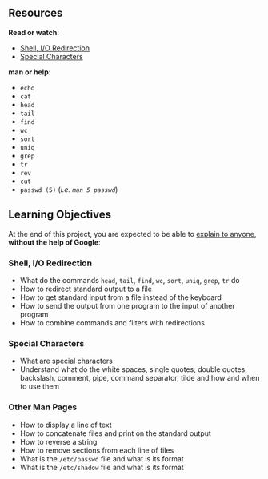 Resources
---------

**Read or watch**:

*   [Shell, I/O Redirection](/rltoken/fGOQQXRKbvOcd1qLRxHzLQ "Shell, I/O Redirection")
*   [Special Characters](/rltoken/c1pz13vke3HPH0S8iALbtw "Special Characters")

**man or help**:

*   `echo`
*   `cat`
*   `head`
*   `tail`
*   `find`
*   `wc`
*   `sort`
*   `uniq`
*   `grep`
*   `tr`
*   `rev`
*   `cut`
*   `passwd (5)` (_i.e. `man 5 passwd`_)

Learning Objectives
-------------------

At the end of this project, you are expected to be able to [explain to anyone](/rltoken/ayxcWT-Mmymhm03Z98LaWQ "explain to anyone"), **without the help of Google**:

### Shell, I/O Redirection

*   What do the commands `head`, `tail`, `find`, `wc`, `sort`, `uniq`, `grep`, `tr` do
*   How to redirect standard output to a file
*   How to get standard input from a file instead of the keyboard
*   How to send the output from one program to the input of another program
*   How to combine commands and filters with redirections

### Special Characters

*   What are special characters
*   Understand what do the white spaces, single quotes, double quotes, backslash, comment, pipe, command separator, tilde and how and when to use them

### Other Man Pages

*   How to display a line of text
*   How to concatenate files and print on the standard output
*   How to reverse a string
*   How to remove sections from each line of files
*   What is the `/etc/passwd` file and what is its format
*   What is the `/etc/shadow` file and what is its format
